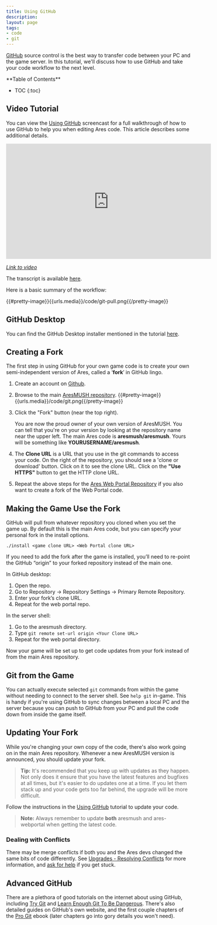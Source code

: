 ```yaml
---
title: Using GitHub
description:
layout: page
tags: 
- code
- git
---
```


[GitHub](http://www.github.com) source control is the best way to transfer code between your PC and the game server.  In this tutorial, we'll discuss how to use GitHub and take your code workflow to the next level.

<div id="inline_toc" markdown="1">
**Table of Contents**

* TOC
{:toc}
</div>

## Video Tutorial
 
You can view the [Using GitHub](/tutorials/code/edit-code/github) screencast for a full walkthrough of how to use GitHub to help you when editing Ares code.  This article describes some additional details.

<iframe width="560" height="315" src="https://www.youtube.com/embed/jc0GLdMZya8" frameborder="0" allow="autoplay; encrypted-media" allowfullscreen></iframe>

*[Link to video](https://www.youtube.com/embed/jc0GLdMZya8)*

The transcript is available [here](/tutorials/code/edit-code/github-transcript).

Here is a basic summary of the workflow:

{{#pretty-image}}{{urls.media}}/code/git-pull.png{{/pretty-image}}

## GitHub Desktop

You can find the GitHub Desktop installer mentioned in the tutorial [here](https://desktop.github.com/).

## Creating a Fork

The first step in using GitHub for your own game code is to create your own semi-independent version of Ares, called a ‘**fork**’ in GitHub lingo. 

1. Create an account on [Github](https://www.github.com).
2. Browse to the main [AresMUSH repository](https://github.com/aresmush/aresmush).
    {{#pretty-image}}{{urls.media}}/code/git.png{{/pretty-image}}
3. Click the "Fork" button (near the top right).

    You are now the proud owner of your own version of AresMUSH.  You can tell that you're on your version by looking at the repository name near the upper left.  The main Ares code is **aresmush/aresmush**.  Yours will be something like  **YOURUSERNAME/aresmush**.    

4. The **Clone URL** is a URL that you use in the git commands to access your code.  On the right of the repository, you should see a 'clone or download' button.  Click on it to see the clone URL. Click on the **"Use HTTPS"** button to get the HTTP clone URL. 
5. Repeat the above steps for the [Ares Web Portal Repository](https://github.com/aresmush/ares-webportal) if you also want to create a fork of the Web Portal code.

## Making the Game Use the Fork

GitHub will pull from whatever repository you cloned when you set the game up. By default this is the main Ares code, but you can specify your personal fork in the install options.

    ./install <game clone URL> <Web Portal clone URL>

If you need to add the fork after the game is installed, you’ll need to re-point the GitHub “origin” to your forked repository instead of the main one.

In GitHub desktop:

1. Open the repo.
2. Go to Repository -> Repository Settings -> Primary Remote Repository.
3. Enter your fork’s clone URL.
4. Repeat for the web portal repo.

In the server shell:

1. Go to the aresmush directory.
2. Type `git remote set-url origin <Your Clone URL>`
3. Repeat for the web portal directory.

Now your game will be set up to get code updates from your fork instead of from the main Ares repository.

## Git from the Game

You can actually execute selected `git` commands from within the game without needing to connect to the server shell.  See `help git` in-game.  This is handy if you're using GitHub to sync changes between a local PC and the server because you can push to GitHub from your PC and pull the code down from inside the game itself.

<a name="upgrade"></a>

## Updating Your Fork

While you're changing your own copy of the code, there's also work going on in the main Ares repository. Whenever a new AresMUSH version is announced, you should update your fork.

> <i class="fa fa-info-circle"></i> **Tip:** It's recommended that you keep up with updates as they happen.  Not only does it ensure that you have the latest features and bugfixes at all times, but it's easier to do updates one at a time.  If you let them stack up and your code gets too far behind, the upgrade will be more difficult.

Follow the instructions in the [Using GitHub](/tutorials/code/edit-code/github) tutorial to update your code.

> <i class="fa fa-exclamation-triangle"></i> **Note:**  Always remember to update **both** aresmush and ares-webportal when getting the latest code.

### Dealing with Conflicts

There may be merge conflicts if both you and the Ares devs changed the same bits of code differently.  See [Upgrades - Resolving Conflicts](/tutorials/manage/upgrades) for more information, and [ask for help](/feebdack) if you get stuck.

## Advanced GitHub

There are a plethora of good tutorials on the internet about using GitHub, including [Try Git](https://try.github.io)  and [Learn Enough Git To Be Dangerous](https://www.learnenough.com/git-tutorial).  There's also detailed guides on GitHub's own website, and the first couple chapters of the [Pro Git](https://git-scm.com/book/en/v2) ebook (later chapters go into gory details you won't need).
